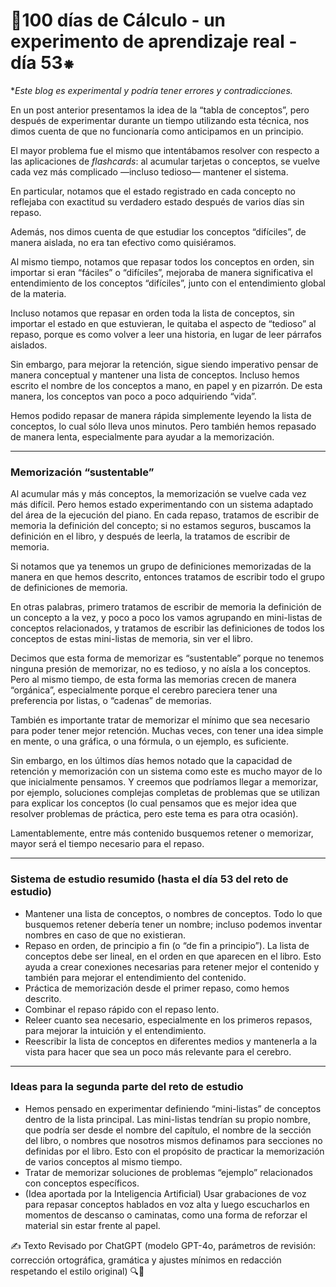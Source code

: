 # **🔢100 días de Cálculo - un experimento de aprendizaje real - día 53⁕**

**Este blog es experimental y podría tener errores y contradicciones.*

En un post anterior presentamos la idea de la “tabla de conceptos”, pero después de experimentar durante un tiempo utilizando esta técnica, nos dimos cuenta de que no funcionaría como anticipamos en un principio.

El mayor problema fue el mismo que intentábamos resolver con respecto a las aplicaciones de *flashcards*: al acumular tarjetas o conceptos, se vuelve cada vez más complicado —incluso tedioso— mantener el sistema.

En particular, notamos que el estado registrado en cada concepto no reflejaba con exactitud su verdadero estado después de varios días sin repaso.

Además, nos dimos cuenta de que estudiar los conceptos “difíciles”, de manera aislada, no era tan efectivo como quisiéramos.

Al mismo tiempo, notamos que repasar todos los conceptos en orden, sin importar si eran “fáciles” o “difíciles”, mejoraba de manera significativa el entendimiento de los conceptos “difíciles”, junto con el entendimiento global de la materia.

Incluso notamos que repasar en orden toda la lista de conceptos, sin importar el estado en que estuvieran, le quitaba el aspecto de “tedioso” al repaso, porque es como volver a leer una historia, en lugar de leer párrafos aislados.

Sin embargo, para mejorar la retención, sigue siendo imperativo pensar de manera conceptual y mantener una lista de conceptos. Incluso hemos escrito el nombre de los conceptos a mano, en papel y en pizarrón. De esta manera, los conceptos van poco a poco adquiriendo “vida”.

Hemos podido repasar de manera rápida simplemente leyendo la lista de conceptos, lo cual sólo lleva unos minutos. Pero también hemos repasado de manera lenta, especialmente para ayudar a la memorización.

---

### Memorización “sustentable”

Al acumular más y más conceptos, la memorización se vuelve cada vez más difícil. Pero hemos estado experimentando con un sistema adaptado del área de la ejecución del piano. En cada repaso, tratamos de escribir de memoria la definición del concepto; si no estamos seguros, buscamos la definición en el libro, y después de leerla, la tratamos de escribir de memoria.

Si notamos que ya tenemos un grupo de definiciones memorizadas de la manera en que hemos descrito, entonces tratamos de escribir todo el grupo de definiciones de memoria.

En otras palabras, primero tratamos de escribir de memoria la definición de un concepto a la vez, y poco a poco los vamos agrupando en mini-listas de conceptos relacionados, y tratamos de escribir las definiciones de todos los conceptos de estas mini-listas de memoria, sin ver el libro.

Decimos que esta forma de memorizar es “sustentable” porque no tenemos ninguna presión de memorizar, no es tedioso, y no aísla a los conceptos. Pero al mismo tiempo, de esta forma las memorias crecen de manera “orgánica”, especialmente porque el cerebro pareciera tener una preferencia por listas, o “cadenas” de memorias.

También es importante tratar de memorizar el mínimo que sea necesario para poder tener mejor retención. Muchas veces, con tener una idea simple en mente, o una gráfica, o una fórmula, o un ejemplo, es suficiente.

Sin embargo, en los últimos días hemos notado que la capacidad de retención y memorización con un sistema como este es mucho mayor de lo que inicialmente pensamos. Y creemos que podríamos llegar a memorizar, por ejemplo, soluciones complejas completas de problemas que se utilizan para explicar los conceptos (lo cual pensamos que es mejor idea que resolver problemas de práctica, pero este tema es para otra ocasión).

Lamentablemente, entre más contenido busquemos retener o memorizar, mayor será el tiempo necesario para el repaso.

---

### Sistema de estudio resumido (hasta el día 53 del reto de estudio)

- Mantener una lista de conceptos, o nombres de conceptos. Todo lo que busquemos retener debería tener un nombre; incluso podemos inventar nombres en caso de que no existieran.
- Repaso en orden, de principio a fin (o “de fin a principio”). La lista de conceptos debe ser lineal, en el orden en que aparecen en el libro. Esto ayuda a crear conexiones necesarias para retener mejor el contenido y también para mejorar el entendimiento del contenido.
- Práctica de memorización desde el primer repaso, como hemos descrito.
- Combinar el repaso rápido con el repaso lento.
- Releer cuanto sea necesario, especialmente en los primeros repasos, para mejorar la intuición y el entendimiento.
- Reescribir la lista de conceptos en diferentes medios y mantenerla a la vista para hacer que sea un poco más relevante para el cerebro.

---

### Ideas para la segunda parte del reto de estudio

- Hemos pensado en experimentar definiendo “mini-listas” de conceptos dentro de la lista principal. Las mini-listas tendrían su propio nombre, que podría ser desde el nombre del capítulo, el nombre de la sección del libro, o nombres que nosotros mismos definamos para secciones no definidas por el libro. Esto con el propósito de practicar la memorización de varios conceptos al mismo tiempo.
- Tratar de memorizar soluciones de problemas “ejemplo” relacionados con conceptos específicos.
- (Idea aportada por la Inteligencia Artificial) Usar grabaciones de voz para repasar conceptos hablados en voz alta y luego escucharlos en momentos de descanso o caminatas, como una forma de reforzar el material sin estar frente al papel.

✍️ Texto Revisado por ChatGPT (modelo GPT-4o, parámetros de revisión: corrección ortográfica, gramática y ajustes mínimos en redacción respetando el estilo original)
🔍🐢
